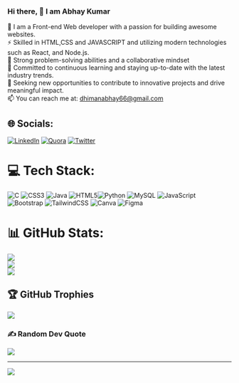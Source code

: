 ### Hi there, 👋 I am Abhay Kumar

<!--
**abhay9319/abhay9319** is a ✨ _special_ ✨ repository because its `README.md` (this file) appears on your GitHub profile.

Here are some ideas to get you started:

- 🔭 I’m currently working on ...
- 🌱 I’m currently learning ...
- 👯 I’m looking to collaborate on ...
- 🤔 I’m looking for help with ...
- 💬 Ask me about ...
- 📫 How to reach me: ...
- 😄 Pronouns: ...
- ⚡ Fun fact: ...
-->
🔭 I am a Front-end Web developer with a passion for building awesome websites.            
⚡ Skilled in HTML,CSS and JAVASCRIPT and utilizing modern technologies such as React, and Node.js.        
🤔 Strong problem-solving abilities and a collaborative mindset            
💬 Committed to continuous learning and staying up-to-date with the latest industry trends.        
🌱 Seeking new opportunities to contribute to innovative projects and drive meaningful impact.   
📫 You can reach me at: dhimanabhay66@gmail.com

## 🌐 Socials:
 [![LinkedIn](https://img.shields.io/badge/LinkedIn-%230077B5.svg?logo=linkedin&logoColor=white)](https://www.linkedin.com/in/abhay-kumar-60a313221/) [![Quora](https://img.shields.io/badge/Quora-%23E60023.svg?logo=Quora&logoColor=white)](https://www.quora.com/profile/Abhay-Kumar-8593) [![Twitter](https://img.shields.io/badge/Twitter-%231DA1F2.svg?logo=Twitter&logoColor=white)](https://twitter.com/abhay9319) 

# 💻 Tech Stack:
![C](https://img.shields.io/badge/c-%2300599C.svg?style=for-the-badge&logo=c&logoColor=white)  ![CSS3](https://img.shields.io/badge/css3-%231572B6.svg?style=for-the-badge&logo=css3&logoColor=white)  ![Java](https://img.shields.io/badge/java-%23ED8B00.svg?style=for-the-badge&logo=java&logoColor=white) ![HTML5](https://img.shields.io/badge/html5-%23E34F26.svg?style=for-the-badge&logo=html5&logoColor=white)![Python](https://img.shields.io/badge/python-3670A0?style=for-the-badge&logo=python&logoColor=ffdd54) ![MySQL](https://img.shields.io/badge/mysql-%2300f.svg?style=for-the-badge&logo=mysql&logoColor=white) ![JavaScript](https://img.shields.io/badge/javascript-%23323330.svg?style=for-the-badge&logo=javascript&logoColor=%23F7DF1E) ![Bootstrap](https://img.shields.io/badge/bootstrap-%23563D7C.svg?style=for-the-badge&logo=bootstrap&logoColor=white) ![TailwindCSS](https://img.shields.io/badge/tailwindcss-%2338B2AC.svg?style=for-the-badge&logo=tailwind-css&logoColor=white) ![Canva](https://img.shields.io/badge/Canva-%2300C4CC.svg?style=for-the-badge&logo=Canva&logoColor=white) 	![Figma](https://img.shields.io/badge/figma-%23F24E1E.svg?style=for-the-badge&logo=figma&logoColor=white)
# 📊 GitHub Stats:
![](https://github-readme-stats.vercel.app/api?username=abhay9319&theme=blue-green&hide_border=false&include_all_commits=false&count_private=false)<br/>
![](https://github-readme-streak-stats.herokuapp.com/?user=abhay9319&theme=blue-green&hide_border=false)<br/>
![](https://github-readme-stats.vercel.app/api/top-langs/?username=abhay9319&theme=blue-green&hide_border=false&include_all_commits=false&count_private=false&layout=compact)

## 🏆 GitHub Trophies
![](https://github-profile-trophy.vercel.app/?username=abhay9319&theme=radical&no-frame=false&no-bg=true&margin-w=4)

<!-- ## 🐦 Latest Tweet
[![](https://gtce.itsvg.in/api?username=Vishal_ch08)](https://github.com/VishwaGauravIn/github-twitter-card-embed) -->

### ✍️ Random Dev Quote
![](https://quotes-github-readme.vercel.app/api?type=horizontal&theme=radical)

---
[![](https://visitcount.itsvg.in/api?id=abhay9319&icon=0&color=0)](https://visitcount.itsvg.in)
